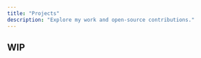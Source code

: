 ```yaml
---
title: "Projects"
description: "Explore my work and open-source contributions."
---
```


## WIP





